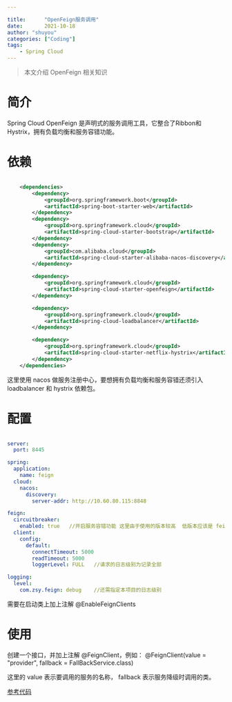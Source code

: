 ```yaml
---

title:      "OpenFeign服务调用"
date:       2021-10-18
author: "shuyou"
categories: ["Coding"]
tags:
    - Spring Cloud
---
```


>本文介绍 OpenFeign 相关知识

# 简介

Spring Cloud OpenFeign 是声明式的服务调用工具，它整合了Ribbon和Hystrix，拥有负载均衡和服务容错功能。

# 依赖

```xml

    <dependencies>
        <dependency>
            <groupId>org.springframework.boot</groupId>
            <artifactId>spring-boot-starter-web</artifactId>
        </dependency>
        <dependency>
            <groupId>org.springframework.cloud</groupId>
            <artifactId>spring-cloud-starter-bootstrap</artifactId>
        </dependency>
        <dependency>
            <groupId>com.alibaba.cloud</groupId>
            <artifactId>spring-cloud-starter-alibaba-nacos-discovery</artifactId>
        </dependency>

        <dependency>
            <groupId>org.springframework.cloud</groupId>
            <artifactId>spring-cloud-starter-openfeign</artifactId>
        </dependency>

        <dependency>
            <groupId>org.springframework.cloud</groupId>
            <artifactId>spring-cloud-loadbalancer</artifactId>
        </dependency>

        <dependency>
            <groupId>org.springframework.cloud</groupId>
            <artifactId>spring-cloud-starter-netflix-hystrix</artifactId>
        </dependency>
    </dependencies>

```
这里使用 nacos 做服务注册中心，要想拥有负载均衡和服务容错还须引入 loadbalancer 和 hystrix 依赖包。

# 配置

```yaml

server:
  port: 8445

spring:
  application:
    name: feign
  cloud:
    nacos:
      discovery:
        server-addr: http://10.60.80.115:8848

feign:
  circuitbreaker:
    enabled: true   //开启服务容错功能 这里由于使用的版本较高  低版本应该是 feign.hystrix.enabled
  client:
    config:
      default:
        connectTimeout: 5000
        readTimeout: 5000
        loggerLevel: FULL   //请求的日志级别为记录全部

logging:
  level:
    com.zsy.feign: debug    //还需指定本项目的日志级别

```

需要在启动类上加上注解 @EnableFeignClients

# 使用

创建一个接口，并加上注解 @FeignClient，例如： @FeignClient(value = "provider",  fallback = FallBackService.class)

这里的 value 表示要调用的服务的名称， fallback 表示服务降级时调用的类。

[参考代码](https://github.com/ZouShuYou/spring-cloud-samples/tree/main/spring-cloud-openfeign)
